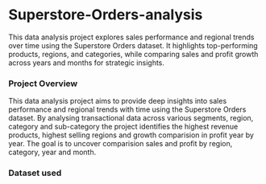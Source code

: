 # Superstore-Orders-analysis

This data analysis project explores sales performance and regional trends over time using the Superstore Orders dataset.
It highlights top-performing products, regions, and categories, while comparing sales and profit growth across years and
months for strategic insights.

### Project Overview

This data analysis project aims to provide deep insights into sales performance and regional trends with time using the 
Superstore Orders dataset. By analysing transactional data across various segments, region, category and sub-category the
project identifies the highest revenue products, highest selling regions and growth comparision in profit year by year.
The goal is to uncover comparision sales and profit by region, category, year and month.

### Dataset used 
